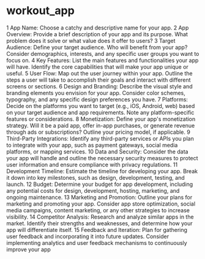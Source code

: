 # workout_app

  1	App Name: Choose a catchy and descriptive name for your app.
	2	App Overview: Provide a brief description of your app and its purpose. What problem does it solve or what value does it offer to users?
	3	Target Audience: Define your target audience. Who will benefit from your app? Consider demographics, interests, and any specific user groups you want to focus on.
	4	Key Features: List the main features and functionalities your app will have. Identify the core capabilities that will make your app unique or useful.
	5	User Flow: Map out the user journey within your app. Outline the steps a user will take to accomplish their goals and interact with different screens or sections.
	6	Design and Branding: Describe the visual style and branding elements you envision for your app. Consider color schemes, typography, and any specific design preferences you have.
	7	Platforms: Decide on the platforms you want to target (e.g., iOS, Android, web) based on your target audience and app requirements. Note any platform-specific features or considerations.
	8	Monetization: Define your app's monetization strategy. Will it be a paid app, offer in-app purchases, or generate revenue through ads or subscriptions? Outline your pricing model, if applicable.
	9	Third-Party Integrations: Identify any third-party services or APIs you plan to integrate with your app, such as payment gateways, social media platforms, or mapping services.
	10	Data and Security: Consider the data your app will handle and outline the necessary security measures to protect user information and ensure compliance with privacy regulations.
	11	Development Timeline: Estimate the timeline for developing your app. Break it down into key milestones, such as design, development, testing, and launch.
	12	Budget: Determine your budget for app development, including any potential costs for design, development, hosting, marketing, and ongoing maintenance.
	13	Marketing and Promotion: Outline your plans for marketing and promoting your app. Consider app store optimization, social media campaigns, content marketing, or any other strategies to increase visibility.
	14	Competitor Analysis: Research and analyze similar apps in the market. Identify their strengths and weaknesses, and determine how your app will differentiate itself.
	15	Feedback and Iteration: Plan for gathering user feedback and incorporating it into future updates. Consider implementing analytics and user feedback mechanisms to continuously improve your app
